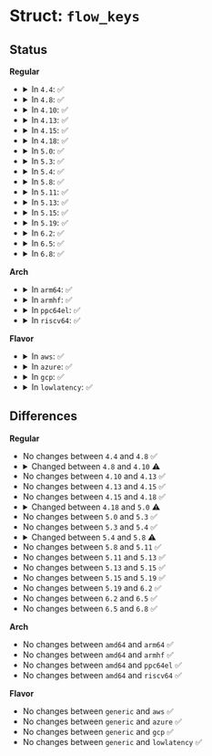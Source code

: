 # Struct: <code>flow_keys</code>

## Status
<b>Regular</b>
<ul>
<li>
<details>
<summary>In <code>4.4</code>: ✅</summary>

```c
struct flow_keys {
    struct flow_dissector_key_control control;
    struct flow_dissector_key_basic basic;
    struct flow_dissector_key_tags tags;
    struct flow_dissector_key_keyid keyid;
    struct flow_dissector_key_ports ports;
    struct flow_dissector_key_addrs addrs;
};
```
</details>
</li>
<li>
<details>
<summary>In <code>4.8</code>: ✅</summary>

```c
struct flow_keys {
    struct flow_dissector_key_control control;
    struct flow_dissector_key_basic basic;
    struct flow_dissector_key_tags tags;
    struct flow_dissector_key_keyid keyid;
    struct flow_dissector_key_ports ports;
    struct flow_dissector_key_addrs addrs;
};
```
</details>
</li>
<li>
<details>
<summary>In <code>4.10</code>: ✅</summary>

```c
struct flow_keys {
    struct flow_dissector_key_control control;
    struct flow_dissector_key_basic basic;
    struct flow_dissector_key_tags tags;
    struct flow_dissector_key_vlan vlan;
    struct flow_dissector_key_keyid keyid;
    struct flow_dissector_key_ports ports;
    struct flow_dissector_key_addrs addrs;
};
```
</details>
</li>
<li>
<details>
<summary>In <code>4.13</code>: ✅</summary>

```c
struct flow_keys {
    struct flow_dissector_key_control control;
    struct flow_dissector_key_basic basic;
    struct flow_dissector_key_tags tags;
    struct flow_dissector_key_vlan vlan;
    struct flow_dissector_key_keyid keyid;
    struct flow_dissector_key_ports ports;
    struct flow_dissector_key_addrs addrs;
};
```
</details>
</li>
<li>
<details>
<summary>In <code>4.15</code>: ✅</summary>

```c
struct flow_keys {
    struct flow_dissector_key_control control;
    struct flow_dissector_key_basic basic;
    struct flow_dissector_key_tags tags;
    struct flow_dissector_key_vlan vlan;
    struct flow_dissector_key_keyid keyid;
    struct flow_dissector_key_ports ports;
    struct flow_dissector_key_addrs addrs;
};
```
</details>
</li>
<li>
<details>
<summary>In <code>4.18</code>: ✅</summary>

```c
struct flow_keys {
    struct flow_dissector_key_control control;
    struct flow_dissector_key_basic basic;
    struct flow_dissector_key_tags tags;
    struct flow_dissector_key_vlan vlan;
    struct flow_dissector_key_keyid keyid;
    struct flow_dissector_key_ports ports;
    struct flow_dissector_key_addrs addrs;
};
```
</details>
</li>
<li>
<details>
<summary>In <code>5.0</code>: ✅</summary>

```c
struct flow_keys {
    struct flow_dissector_key_control control;
    struct flow_dissector_key_basic basic;
    struct flow_dissector_key_tags tags;
    struct flow_dissector_key_vlan vlan;
    struct flow_dissector_key_vlan cvlan;
    struct flow_dissector_key_keyid keyid;
    struct flow_dissector_key_ports ports;
    struct flow_dissector_key_addrs addrs;
};
```
</details>
</li>
<li>
<details>
<summary>In <code>5.3</code>: ✅</summary>

```c
struct flow_keys {
    struct flow_dissector_key_control control;
    struct flow_dissector_key_basic basic;
    struct flow_dissector_key_tags tags;
    struct flow_dissector_key_vlan vlan;
    struct flow_dissector_key_vlan cvlan;
    struct flow_dissector_key_keyid keyid;
    struct flow_dissector_key_ports ports;
    struct flow_dissector_key_addrs addrs;
};
```
</details>
</li>
<li>
<details>
<summary>In <code>5.4</code>: ✅</summary>

```c
struct flow_keys {
    struct flow_dissector_key_control control;
    struct flow_dissector_key_basic basic;
    struct flow_dissector_key_tags tags;
    struct flow_dissector_key_vlan vlan;
    struct flow_dissector_key_vlan cvlan;
    struct flow_dissector_key_keyid keyid;
    struct flow_dissector_key_ports ports;
    struct flow_dissector_key_addrs addrs;
};
```
</details>
</li>
<li>
<details>
<summary>In <code>5.8</code>: ✅</summary>

```c
struct flow_keys {
    struct flow_dissector_key_control control;
    struct flow_dissector_key_basic basic;
    struct flow_dissector_key_tags tags;
    struct flow_dissector_key_vlan vlan;
    struct flow_dissector_key_vlan cvlan;
    struct flow_dissector_key_keyid keyid;
    struct flow_dissector_key_ports ports;
    struct flow_dissector_key_icmp icmp;
    struct flow_dissector_key_addrs addrs;
};
```
</details>
</li>
<li>
<details>
<summary>In <code>5.11</code>: ✅</summary>

```c
struct flow_keys {
    struct flow_dissector_key_control control;
    struct flow_dissector_key_basic basic;
    struct flow_dissector_key_tags tags;
    struct flow_dissector_key_vlan vlan;
    struct flow_dissector_key_vlan cvlan;
    struct flow_dissector_key_keyid keyid;
    struct flow_dissector_key_ports ports;
    struct flow_dissector_key_icmp icmp;
    struct flow_dissector_key_addrs addrs;
};
```
</details>
</li>
<li>
<details>
<summary>In <code>5.13</code>: ✅</summary>

```c
struct flow_keys {
    struct flow_dissector_key_control control;
    struct flow_dissector_key_basic basic;
    struct flow_dissector_key_tags tags;
    struct flow_dissector_key_vlan vlan;
    struct flow_dissector_key_vlan cvlan;
    struct flow_dissector_key_keyid keyid;
    struct flow_dissector_key_ports ports;
    struct flow_dissector_key_icmp icmp;
    struct flow_dissector_key_addrs addrs;
};
```
</details>
</li>
<li>
<details>
<summary>In <code>5.15</code>: ✅</summary>

```c
struct flow_keys {
    struct flow_dissector_key_control control;
    struct flow_dissector_key_basic basic;
    struct flow_dissector_key_tags tags;
    struct flow_dissector_key_vlan vlan;
    struct flow_dissector_key_vlan cvlan;
    struct flow_dissector_key_keyid keyid;
    struct flow_dissector_key_ports ports;
    struct flow_dissector_key_icmp icmp;
    struct flow_dissector_key_addrs addrs;
};
```
</details>
</li>
<li>
<details>
<summary>In <code>5.19</code>: ✅</summary>

```c
struct flow_keys {
    struct flow_dissector_key_control control;
    struct flow_dissector_key_basic basic;
    struct flow_dissector_key_tags tags;
    struct flow_dissector_key_vlan vlan;
    struct flow_dissector_key_vlan cvlan;
    struct flow_dissector_key_keyid keyid;
    struct flow_dissector_key_ports ports;
    struct flow_dissector_key_icmp icmp;
    struct flow_dissector_key_addrs addrs;
};
```
</details>
</li>
<li>
<details>
<summary>In <code>6.2</code>: ✅</summary>

```c
struct flow_keys {
    struct flow_dissector_key_control control;
    struct flow_dissector_key_basic basic;
    struct flow_dissector_key_tags tags;
    struct flow_dissector_key_vlan vlan;
    struct flow_dissector_key_vlan cvlan;
    struct flow_dissector_key_keyid keyid;
    struct flow_dissector_key_ports ports;
    struct flow_dissector_key_icmp icmp;
    struct flow_dissector_key_addrs addrs;
};
```
</details>
</li>
<li>
<details>
<summary>In <code>6.5</code>: ✅</summary>

```c
struct flow_keys {
    struct flow_dissector_key_control control;
    struct flow_dissector_key_basic basic;
    struct flow_dissector_key_tags tags;
    struct flow_dissector_key_vlan vlan;
    struct flow_dissector_key_vlan cvlan;
    struct flow_dissector_key_keyid keyid;
    struct flow_dissector_key_ports ports;
    struct flow_dissector_key_icmp icmp;
    struct flow_dissector_key_addrs addrs;
};
```
</details>
</li>
<li>
<details>
<summary>In <code>6.8</code>: ✅</summary>

```c
struct flow_keys {
    struct flow_dissector_key_control control;
    struct flow_dissector_key_basic basic;
    struct flow_dissector_key_tags tags;
    struct flow_dissector_key_vlan vlan;
    struct flow_dissector_key_vlan cvlan;
    struct flow_dissector_key_keyid keyid;
    struct flow_dissector_key_ports ports;
    struct flow_dissector_key_icmp icmp;
    struct flow_dissector_key_addrs addrs;
};
```
</details>
</li>
</ul>
<b>Arch</b>
<ul>
<li>
<details>
<summary>In <code>arm64</code>: ✅</summary>

```c
struct flow_keys {
    struct flow_dissector_key_control control;
    struct flow_dissector_key_basic basic;
    struct flow_dissector_key_tags tags;
    struct flow_dissector_key_vlan vlan;
    struct flow_dissector_key_vlan cvlan;
    struct flow_dissector_key_keyid keyid;
    struct flow_dissector_key_ports ports;
    struct flow_dissector_key_addrs addrs;
};
```
</details>
</li>
<li>
<details>
<summary>In <code>armhf</code>: ✅</summary>

```c
struct flow_keys {
    struct flow_dissector_key_control control;
    struct flow_dissector_key_basic basic;
    struct flow_dissector_key_tags tags;
    struct flow_dissector_key_vlan vlan;
    struct flow_dissector_key_vlan cvlan;
    struct flow_dissector_key_keyid keyid;
    struct flow_dissector_key_ports ports;
    struct flow_dissector_key_addrs addrs;
};
```
</details>
</li>
<li>
<details>
<summary>In <code>ppc64el</code>: ✅</summary>

```c
struct flow_keys {
    struct flow_dissector_key_control control;
    struct flow_dissector_key_basic basic;
    struct flow_dissector_key_tags tags;
    struct flow_dissector_key_vlan vlan;
    struct flow_dissector_key_vlan cvlan;
    struct flow_dissector_key_keyid keyid;
    struct flow_dissector_key_ports ports;
    struct flow_dissector_key_addrs addrs;
};
```
</details>
</li>
<li>
<details>
<summary>In <code>riscv64</code>: ✅</summary>

```c
struct flow_keys {
    struct flow_dissector_key_control control;
    struct flow_dissector_key_basic basic;
    struct flow_dissector_key_tags tags;
    struct flow_dissector_key_vlan vlan;
    struct flow_dissector_key_vlan cvlan;
    struct flow_dissector_key_keyid keyid;
    struct flow_dissector_key_ports ports;
    struct flow_dissector_key_addrs addrs;
};
```
</details>
</li>
</ul>
<b>Flavor</b>
<ul>
<li>
<details>
<summary>In <code>aws</code>: ✅</summary>

```c
struct flow_keys {
    struct flow_dissector_key_control control;
    struct flow_dissector_key_basic basic;
    struct flow_dissector_key_tags tags;
    struct flow_dissector_key_vlan vlan;
    struct flow_dissector_key_vlan cvlan;
    struct flow_dissector_key_keyid keyid;
    struct flow_dissector_key_ports ports;
    struct flow_dissector_key_addrs addrs;
};
```
</details>
</li>
<li>
<details>
<summary>In <code>azure</code>: ✅</summary>

```c
struct flow_keys {
    struct flow_dissector_key_control control;
    struct flow_dissector_key_basic basic;
    struct flow_dissector_key_tags tags;
    struct flow_dissector_key_vlan vlan;
    struct flow_dissector_key_vlan cvlan;
    struct flow_dissector_key_keyid keyid;
    struct flow_dissector_key_ports ports;
    struct flow_dissector_key_addrs addrs;
};
```
</details>
</li>
<li>
<details>
<summary>In <code>gcp</code>: ✅</summary>

```c
struct flow_keys {
    struct flow_dissector_key_control control;
    struct flow_dissector_key_basic basic;
    struct flow_dissector_key_tags tags;
    struct flow_dissector_key_vlan vlan;
    struct flow_dissector_key_vlan cvlan;
    struct flow_dissector_key_keyid keyid;
    struct flow_dissector_key_ports ports;
    struct flow_dissector_key_addrs addrs;
};
```
</details>
</li>
<li>
<details>
<summary>In <code>lowlatency</code>: ✅</summary>

```c
struct flow_keys {
    struct flow_dissector_key_control control;
    struct flow_dissector_key_basic basic;
    struct flow_dissector_key_tags tags;
    struct flow_dissector_key_vlan vlan;
    struct flow_dissector_key_vlan cvlan;
    struct flow_dissector_key_keyid keyid;
    struct flow_dissector_key_ports ports;
    struct flow_dissector_key_addrs addrs;
};
```
</details>
</li>
</ul>

## Differences
<b>Regular</b>
<ul>
<li>
No changes between <code>4.4</code> and <code>4.8</code> ✅
</li>
<li>
<details>
<summary>Changed between <code>4.8</code> and <code>4.10</code> ⚠️</summary>
<ul>
<li>
<b>Field added. </b>
<code>struct flow_dissector_key_vlan vlan</code>
</li>
</ul>
</details>
</li>
<li>
No changes between <code>4.10</code> and <code>4.13</code> ✅
</li>
<li>
No changes between <code>4.13</code> and <code>4.15</code> ✅
</li>
<li>
No changes between <code>4.15</code> and <code>4.18</code> ✅
</li>
<li>
<details>
<summary>Changed between <code>4.18</code> and <code>5.0</code> ⚠️</summary>
<ul>
<li>
<b>Field added. </b>
<code>struct flow_dissector_key_vlan cvlan</code>
</li>
</ul>
</details>
</li>
<li>
No changes between <code>5.0</code> and <code>5.3</code> ✅
</li>
<li>
No changes between <code>5.3</code> and <code>5.4</code> ✅
</li>
<li>
<details>
<summary>Changed between <code>5.4</code> and <code>5.8</code> ⚠️</summary>
<ul>
<li>
<b>Field added. </b>
<code>struct flow_dissector_key_icmp icmp</code>
</li>
</ul>
</details>
</li>
<li>
No changes between <code>5.8</code> and <code>5.11</code> ✅
</li>
<li>
No changes between <code>5.11</code> and <code>5.13</code> ✅
</li>
<li>
No changes between <code>5.13</code> and <code>5.15</code> ✅
</li>
<li>
No changes between <code>5.15</code> and <code>5.19</code> ✅
</li>
<li>
No changes between <code>5.19</code> and <code>6.2</code> ✅
</li>
<li>
No changes between <code>6.2</code> and <code>6.5</code> ✅
</li>
<li>
No changes between <code>6.5</code> and <code>6.8</code> ✅
</li>
</ul>
<b>Arch</b>
<ul>
<li>
No changes between <code>amd64</code> and <code>arm64</code> ✅
</li>
<li>
No changes between <code>amd64</code> and <code>armhf</code> ✅
</li>
<li>
No changes between <code>amd64</code> and <code>ppc64el</code> ✅
</li>
<li>
No changes between <code>amd64</code> and <code>riscv64</code> ✅
</li>
</ul>
<b>Flavor</b>
<ul>
<li>
No changes between <code>generic</code> and <code>aws</code> ✅
</li>
<li>
No changes between <code>generic</code> and <code>azure</code> ✅
</li>
<li>
No changes between <code>generic</code> and <code>gcp</code> ✅
</li>
<li>
No changes between <code>generic</code> and <code>lowlatency</code> ✅
</li>
</ul>
